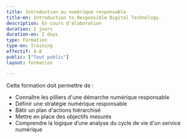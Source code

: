 ```yaml
---
title: Introduction au numérique responsable
title-en: Introduction to Responsible Digital Technology.
description: En cours d'élaboration
duration: 2 jours
duration-en: 2 days
type: Formation
type-en: Training
effectif: 4-8
public: ["Tout public"]
layout: formation

---
```

Cette formation doit permettre de :
- Connaître les pilliers d'une démarche numérique responsable
- Définir une stratégie numérique responsable
- Bâtir un plan d'actions hiérarchisé 
- Mettre en place des objectifs mesurés 
- Comprendre la logique d’une analyse du cycle de vie d'un service numérique
